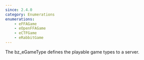 ```yaml
---
since: 2.4.0
category: Enumerations
enumerations:
    - eFFAGame
    - eOpenFFAGame
    - eCTFGame
    - eRabbitGame
---
```


The bz_eGameType defines the playable game types to a server.
